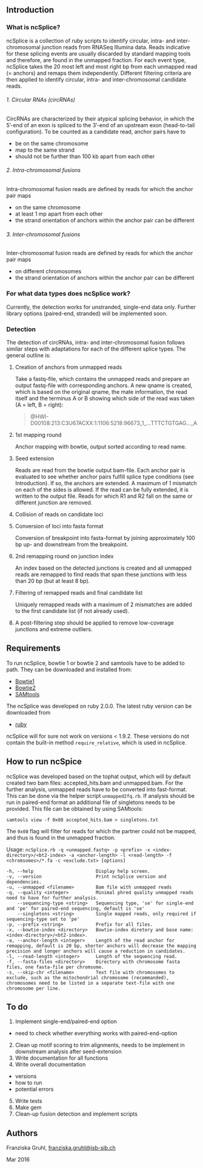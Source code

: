 [Bowtie1]: http://bowtie-bio.sourceforge.net/index.shtml
[Bowtie2]: http://bowtie-bio.sourceforge.net/bowtie2/index.shtml
[SAMtools]: http://samtools.sourceforge.net/
[ruby]: https://www.ruby-lang.org/en/


## Introduction


### What is ncSplice?
ncSplice is a collection of ruby scripts to identify circular, intra- and inter-chromosomal junction reads from RNASeq Illumina data. Reads indicative for these splicing events are usually discarded by standard mapping tools and therefore, are found in the unmapped fraction. For each event type, ncSplice takes the 20 most left and most right bp from each unmapped read (= anchors) and remaps them independently. Different filtering criteria are then applied to identify circular, intra- and inter-chromosomal candidate reads.

###### 1. Circular RNAs (circRNAs)
CircRNAs are characterized by their atypical splicing behavior, in which the 5’-end of an exon is spliced to the 3’-end of an upstream exon (head-to-tail configuration). To be counted as a candidate read, anchor pairs have to 

  - be on the same chromosome
  - map to the same strand
  - should not be further than 100 kb apart from each other

###### 2. Intra-chromosomal fusions
Intra-chromosomal fusion reads are defined by reads for which the anchor pair maps

  - on the same chromosome
  - at least 1 mp apart from each other
  - the strand orientation of anchors within the anchor pair can be different

###### 3. Inter-chromosomal fusions
Inter-chromosomal fusion reads are defined by reads for which the anchor pair maps 

  - on different chromosomes
  - the strand orientation of anchors within the anchor pair can be different

### For what data types does ncSplice work?
Currently, the detection works for unstranded, single-end data only. Further library options (paired-end, stranded) will be implemented soon.


### Detection
The detection of circRNAs, intra- and inter-chromosomal fusion follows similar steps with adaptations for each of the different splice types. The general outline is:

1. Creation of anchors from unmapped reads

   Take a fastq-file, which contains the unmapped reads and prepare an output fastq-file with corresponding anchors. A new qname is created, which is based on the original qname, the mate information, the read itself and the terminus A or B showing which side of the read was taken (A = left, B = right): 

    > @HWI-D00108:213:C3U67ACXX:1:1106:5218:96673\_1\_...TTTCTGTGAG...\_A

2. 1st mapping round

   Anchor mapping with bowtie, output sorted according to read name.

3. Seed extension

   Reads are read from the bowtie output bam-file. Each anchor pair is evaluated to see whether anchor pairs fulfill splice type conditions (see Introduction). If so, the anchors are extended. A maximum of 1 mismatch on each of the sides is allowed. If the read can be fully extended, it is written to the output file. Reads for which R1 and R2 fall on the same or different junction are removed.

4. Collision of reads on candidate loci

5. Conversion of loci into fasta format

   Conversion of breakpoint into fasta-format by joining approximately 100 bp up- and downstream from the breakpoint.

6. 2nd remapping round on junction index

   An index based on the detected junctions is created and all unmapped reads are remapped to find reads that span these junctions with less than 20 bp (but at least 8 bp).

7. Filtering of remapped reads and final candidate list

   Uniquely remapped reads with a maximum of 2 mismatches are added to the first candidate list (if not already used).

8. A post-filtering step should be applied to remove low-coverage junctions and extreme outliers.



## Requirements
To run ncSplice, bowtie 1 or bowtie 2 and samtools have to be added to path. They can be downloaded and installed from:

  - [Bowtie1]
  - [Bowtie2]
  - [SAMtools]

The ncSplice was developed on ruby 2.0.0. The latest ruby version can be downloaded from

  - [ruby]

ncSplice will for sure not work on versions < 1.9.2. These versions do not contain the built-in method `require_relative`, which is used in ncSplice.


## How to run ncSpice

ncSplice was developed based on the tophat output, which will by default created two bam files: accepted_hits.bam and unmapped.bam. For the further analysis, unmapped reads have to be converted into fast-format. This can be done via the helper script `unmapped2fq.rb`. If analysis should be run in paired-end format an additional file of singletons needs to be provided. This file can be obtained by using SAMtools:

```samtools view -f 0x08 accepted_hits.bam > singletons.txt```

The `0x08` flag will filter for reads for which the partner could not be mapped, and thus is found in the unmapped fraction.

Usage: 
```ncSplice.rb -q <unmapped.fastq> -p <prefix> -x <index-directory>/<bt2-index> -a <anchor-length> -l <read-length> -f <chromsomes>/*.fa -c <exclude.txt> [options]```

    -h, --help                       Display help screen.
    -v, --version                    Print ncSplice version and dependencies.
    -u, --unmapped <filename>        Bam file with unmapped reads
    -q, --quality <integer>          Minimal phred quality unmapped reads need to have for further analysis.
        --sequencing-type <string>   Sequencing type, 'se' for single-end and 'pe' for paired-end sequencing, default is 'se'
        --singletons <string>        Single mapped reads, only required if sequencing-type set to 'pe'
    -p, --prefix <string>            Prefix for all files.
    -x, --bowtie-index <directory>   Bowtie-index diretory and base name: <index-directory>/<bt2-index>.
    -a, --anchor-length <integer>    Length of the read anchor for remapping, default is 20 bp, shorter anchors will decrease the mapping precision and longer anchors will cause a reduction in candidates.
    -l, --read-length <integer>      Length of the sequencing read.
    -f, --fasta-files <directory>    Directory with chromosome fasta files, one fasta-file per chromsome.
    -s, --skip-chr <filename>        Text file with chromosomes to exclude, such as the mitochondrial chromosome (recommanded), chromosomes need to be listed in a separate text-file with one chromosome per line.
    
## To do

1. Implement single-end/paired-end option
  - need to check whether everything works with paired-end-option
2. Clean up motif scoring to trim alignments, needs to be implement in downstream analysis after seed-extension 
3. Write documentation for all functions
4. Write overall documentation
  - versions
  - how to run
  - potential errors
5. Write tests
6. Make gem
7. Clean-up fusion detection and implement scripts

## Authors
Franziska Gruhl, franziska.gruhl@isb-sib.ch

Mar 2016
